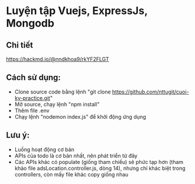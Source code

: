 # Luyện tập Vuejs, ExpressJs, Mongodb

## Chi tiết

https://hackmd.io/@nndkhoa9/rkYF2FLGT

## Cách sử dụng:

-   Clone source code bằng lệnh "git clone https://github.com/nttugit/cuoi-ky-practice.git"
-   Mở source, chạy lệnh "npm install"
-   Thêm file .env
-   Chạy lệnh "nodemon index.js" để khởi động ứng dụng

## Lưu ý:

-   Luồng hoạt động cơ bản
-   APIs của todo là cơ bản nhất, nên phát triển từ đây
-   Các APIs khác có populate (giống tham chiếu) sẽ phức tạp hơn (tham khảo file adsLocation.controller.js, dòng 14), nhưng chỉ khác biệt trong controllers, còn mấy file khác copy giống nhau
